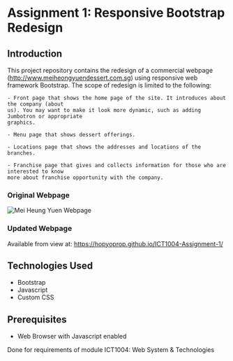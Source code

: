 Assignment 1: Responsive Bootstrap Redesign
========================

## Introduction
This project repository contains the redesign of a commercial webpage (http://www.meiheongyuendessert.com.sg) using responsive web framework Bootstrap. The scope of redesign is limited to the following:
```
- Front page that shows the home page of the site. It introduces about the company (about
us). You may want to make it look more dynamic, such as adding Jumbotron or appropriate
graphics.

- Menu page that shows dessert offerings.

- Locations page that shows the addresses and locations of the branches.

- Franchise page that gives and collects information for those who are interested to know
more about franchise opportunity with the company.
```
### Original Webpage
![Mei Heung Yuen Webpage](http://sg.kidlander.com/wp-content/gallery/kid-friendly-restaurants/mei-heung-yuen.jpg
)

### Updated Webpage
Available from view at: https://hopyoprop.github.io/ICT1004-Assignment-1/

## Technologies Used
- Bootstrap
- Javascript
- Custom CSS

## Prerequisites
- Web Browser with Javascript enabled

Done for requirements of module ICT1004: Web System & Technologies

